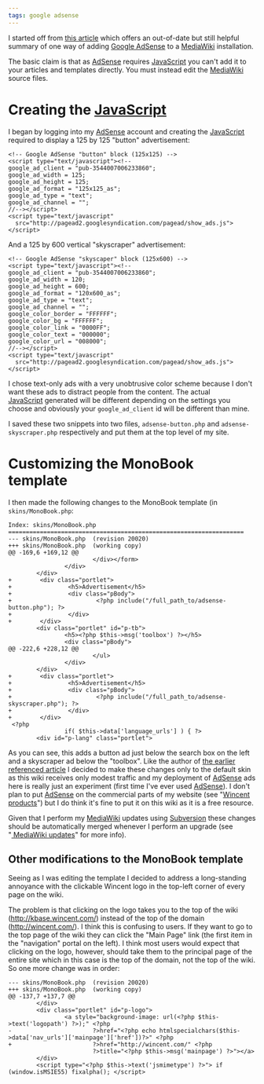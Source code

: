 ```yaml
---
tags: google adsense
---
```


I started off from [this article](http://www.dankohn.com/archives/000338.html) which offers an out-of-date but still helpful summary of one way of adding [Google AdSense](/wiki/Google_AdSense) to a [MediaWiki](/wiki/MediaWiki) installation.

The basic claim is that as [AdSense](/wiki/AdSense) requires [JavaScript](/wiki/JavaScript) you can't add it to your articles and templates directly. You must instead edit the [MediaWiki](/wiki/MediaWiki) source files.

# Creating the [JavaScript](/wiki/JavaScript)

I began by logging into my [AdSense](/wiki/AdSense) account and creating the [JavaScript](/wiki/JavaScript) required to display a 125 by 125 "button" advertisement:

    <!-- Google AdSense "button" block (125x125) -->
    <script type="text/javascript"><!--
    google_ad_client = "pub-3544007006233860";
    google_ad_width = 125;
    google_ad_height = 125;
    google_ad_format = "125x125_as";
    google_ad_type = "text";
    google_ad_channel = "";
    //--></script>
    <script type="text/javascript"
      src="http://pagead2.googlesyndication.com/pagead/show_ads.js">
    </script>

And a 125 by 600 vertical "skyscraper" advertisement:

    <!-- Google AdSense "skyscaper" block (125x600) -->
    <script type="text/javascript"><!--
    google_ad_client = "pub-3544007006233860";
    google_ad_width = 120;
    google_ad_height = 600;
    google_ad_format = "120x600_as";
    google_ad_type = "text";
    google_ad_channel = "";
    google_color_border = "FFFFFF";
    google_color_bg = "FFFFFF";
    google_color_link = "0000FF";
    google_color_text = "000000";
    google_color_url = "008000";
    //--></script>
    <script type="text/javascript"
      src="http://pagead2.googlesyndication.com/pagead/show_ads.js">
    </script>

I chose text-only ads with a very unobtrusive color scheme because I don't want these ads to distract people from the content. The actual [JavaScript](/wiki/JavaScript) generated will be different depending on the settings you choose and obviously your `google_ad_client` id will be different than mine.

I saved these two snippets into two files, `adsense-button.php` and `adsense-skyscraper.php` respectively and put them at the top level of my site.

# Customizing the MonoBook template

I then made the following changes to the MonoBook template (in `skins/MonoBook.php`:

    Index: skins/MonoBook.php
    ===================================================================
    --- skins/MonoBook.php  (revision 20020)
    +++ skins/MonoBook.php  (working copy)
    @@ -169,6 +169,12 @@
                            </div></form>
                    </div>
            </div>
    +        <div class="portlet">
    +                <h5>Advertisement</h5>
    +                <div class="pBody">
    +                        <?php include("/full_path_to/adsense-button.php"); ?>
    +                </div>
    +        </div>
            <div class="portlet" id="p-tb">
                    <h5><?php $this->msg('toolbox') ?></h5>
                    <div class="pBody">
    @@ -222,6 +228,12 @@
                            </ul>
                    </div>
            </div>
    +        <div class="portlet">
    +                <h5>Advertisement</h5>
    +                <div class="pBody">
    +                        <?php include("/full_path_to/adsense-skyscraper.php"); ?>
    +                </div>
    +        </div>
     <?php
                    if( $this->data['language_urls'] ) { ?>
            <div id="p-lang" class="portlet">

As you can see, this adds a button ad just below the search box on the left and a skyscraper ad below the "toolbox". Like the author of [the earlier referenced article](http://www.dankohn.com/archives/000338.html) I decided to make these changes only to the default skin as this wiki receives only modest traffic and my deployment of [AdSense](/wiki/AdSense) ads here is really just an experiment (first time I've ever used [AdSense](/wiki/AdSense)). I don't plan to put [AdSense](/wiki/AdSense) on the commercial parts of my website (see "[Wincent products](/wiki/Wincent_products)") but I do think it's fine to put it on this wiki as it is a free resource.

Given that I perform my [MediaWiki](/wiki/MediaWiki) updates using [Subversion](/wiki/Subversion) these changes should be automatically merged whenever I perform an upgrade (see "[ MediaWiki updates](/wiki/%3aCategory%3aMediaWiki_updates)" for more info).

## Other modifications to the MonoBook template

Seeing as I was editing the template I decided to address a long-standing annoyance with the clickable Wincent logo in the top-left corner of every page on the wiki.

The problem is that clicking on the logo takes you to the top of the wiki (<http://kbase.wincent.com/>) instead of the top of the domain (<http://wincent.com/>). I think this is confusing to users. If they want to go to the top page of the wiki they can click the "Main Page" link (the first item in the "navigation" portal on the left). I think most users would expect that clicking on the logo, however, should take them to the principal page of the entire site which in this case is the top of the domain, not the top of the wiki. So one more change was in order:

    --- skins/MonoBook.php  (revision 20020)
    +++ skins/MonoBook.php  (working copy)
    @@ -137,7 +137,7 @@
            </div>
            <div class="portlet" id="p-logo">
                    <a style="background-image: url(<?php $this->text('logopath') ?>);" <?php
    -                       ?>href="<?php echo htmlspecialchars($this->data['nav_urls']['mainpage']['href'])?>" <?php
    +                       ?>href="http://wincent.com/" <?php
                            ?>title="<?php $this->msg('mainpage') ?>"></a>
            </div>
            <script type="<?php $this->text('jsmimetype') ?>"> if (window.isMSIE55) fixalpha(); </script>
